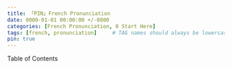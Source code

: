 ```yaml
---
title: 「PIN」French Pronunciation
date: 0000-01-01 00:00:00 +/-0800
categories: [French Pronunciation, 0 Start Here]
tags: [french, pronunciation]     # TAG names should always be lowercase
pin: true
---
```


Table of Contents
